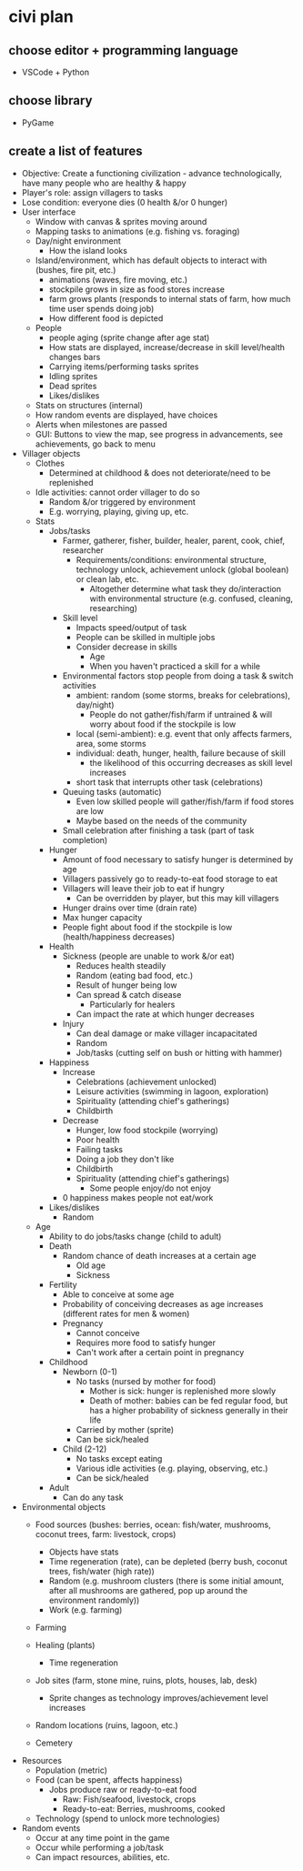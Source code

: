 # civi plan

## choose editor + programming language
- VSCode + Python
## choose library
- PyGame
## create a list of features
- Objective: Create a functioning civilization - advance technologically, have many people who are healthy & happy
- Player's role: assign villagers to tasks
- Lose condition: everyone dies (0 health &/or 0 hunger)
- User interface
    - Window with canvas & sprites moving around
    - Mapping tasks to animations (e.g. fishing vs. foraging)
    - Day/night environment
        - How the island looks
    - Island/environment, which has default objects to interact with (bushes, fire pit, etc.)
        - animations (waves, fire moving, etc.)
        - stockpile grows in size as food stores increase
        - farm grows plants (responds to internal stats of farm, how much time user spends doing job)
        - How different food is depicted
    - People
        - people aging (sprite change after age stat)
        - How stats are displayed, increase/decrease in skill level/health changes bars
        - Carrying items/performing tasks sprites
        - Idling sprites
        - Dead sprites
        - Likes/dislikes
    - Stats on structures (internal)
    - How random events are displayed, have choices
    - Alerts when milestones are passed
    - GUI: Buttons to view the map, see progress in advancements, see achievements, go back to menu
- Villager objects
    - Clothes
        - Determined at childhood & does not deteriorate/need to be replenished
    - Idle activities: cannot order villager to do so
        - Random &/or triggered by environment
        - E.g. worrying, playing, giving up, etc.
    - Stats
        - Jobs/tasks
            - Farmer, gatherer, fisher, builder, healer, parent, cook, chief, researcher
                - Requirements/conditions: environmental structure, technology 
                    unlock, achievement unlock (global boolean) or clean lab, 
                    etc.
                    - Altogether determine what task they do/interaction with 
                        environmental structure (e.g. confused, cleaning, 
                        researching)
            - Skill level
                - Impacts speed/output of task
                - People can be skilled in multiple jobs
                - Consider decrease in skills
                    - Age
                    - When you haven't practiced a skill for a while
            - Environmental factors stop people from doing a task & switch 
                activities
                - ambient: random (some storms, breaks for celebrations), 
                    day/night)
                    - People do not gather/fish/farm if untrained & will worry about food 
                        if the stockpile is low
                - local (semi-ambient): e.g. event that only affects farmers, 
                    area, some storms
                - individual: death, hunger, health, failure because of skill
                    - the likelihood of this occurring decreases as skill level
                        increases
                - short task that interrupts other task (celebrations)
            - Queuing tasks (automatic)
                - Even low skilled people will gather/fish/farm if food stores are low
                - Maybe based on the needs of the community
            - Small celebration after finishing a task (part of task 
                completion)
        - Hunger
            - Amount of food necessary to satisfy hunger is determined by age
            - Villagers passively go to ready-to-eat food storage to eat
            - Villagers will leave their job to eat if hungry
                - Can be overridden by player, but this may kill villagers
            - Hunger drains over time (drain rate)
            - Max hunger capacity
            - People fight about food if the stockpile is low (health/happiness 
                decreases)
        - Health
            - Sickness (people are unable to work &/or eat)
                - Reduces health steadily
                - Random (eating bad food, etc.)
                - Result of hunger being low
                - Can spread & catch disease
                    - Particularly for healers
                - Can impact the rate at which hunger decreases
            - Injury
                - Can deal damage or make villager incapacitated
                - Random
                - Job/tasks (cutting self on bush or hitting with hammer)
        - Happiness
            - Increase
                - Celebrations (achievement unlocked)
                - Leisure activities (swimming in lagoon, exploration)
                - Spirituality (attending chief's gatherings)
                - Childbirth
            - Decrease
                - Hunger, low food stockpile (worrying)
                - Poor health
                - Failing tasks
                - Doing a job they don't like
                - Childbirth
                - Spirituality (attending chief's gatherings)
                    - Some people enjoy/do not enjoy
            - 0 happiness makes people not eat/work
        - Likes/dislikes
            - Random
    - Age
        - Ability to do jobs/tasks change (child to adult)
        - Death
            - Random chance of death increases at a certain age
                - Old age
                - Sickness
        - Fertility
            - Able to conceive at some age
            - Probability of conceiving decreases as age increases (different 
                rates for men & women)
            - Pregnancy
                - Cannot conceive
                - Requires more food to satisfy hunger
                - Can't work after a certain point in pregnancy
        - Childhood
            - Newborn (0-1)
                - No tasks (nursed by mother for food)
                    - Mother is sick: hunger is replenished more slowly
                    - Death of mother: babies can be fed regular food, but has 
                        a higher probability of sickness generally in their life
                - Carried by mother (sprite)
                - Can be sick/healed
            - Child (2-12)
                - No tasks except eating
                - Various idle activities (e.g. playing, observing, etc.)
                - Can be sick/healed
        - Adult
            - Can do any task
- Environmental objects
    - Food sources (bushes: berries, ocean: fish/water, mushrooms, coconut 
        trees, farm: livestock, crops)
        - Objects have stats
        - Time regeneration (rate), can be depleted (berry bush, coconut 
            trees, fish/water (high rate))
        - Random (e.g. mushroom clusters (there is some initial amount, 
            after all mushrooms are gathered, pop up around the environment 
            randomly))
        - Work (e.g. farming)
    - Farming
    
    - Healing (plants)
        - Time regeneration
    - Job sites (farm, stone mine, ruins, plots, houses, lab, desk)
        - Sprite changes as technology improves/achievement level increases
    - Random locations (ruins, lagoon, etc.)
    - Cemetery
- Resources
    - Population (metric)
    - Food (can be spent, affects happiness)
        - Jobs produce raw or ready-to-eat food
            - Raw: Fish/seafood, livestock, crops
            - Ready-to-eat: Berries, mushrooms, cooked
    - Technology (spend to unlock more technologies)
- Random events
    - Occur at any time point in the game
    - Occur while performing a job/task
    - Can impact resources, abilities, etc.
